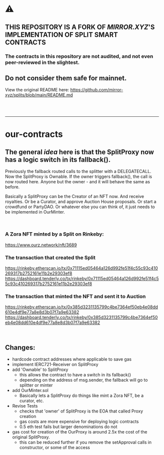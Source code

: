 # ⚠️

## THIS REPOSITORY IS A FORK OF **_MIRROR.XYZ_**'S IMPLEMENTATION OF SPLIT SMART CONTRACTS

### The contracts in this repository are not audited, and not even peer-reviewed in the slightest.

## **Do not consider them safe for mainnet.**

View the original README here: https://github.com/mirror-xyz/splits/blob/main/README.md

<br/><br/>

---

# our-contracts

## The general **_idea_** here is that the SplitProxy now has a logic switch in its fallback().

Previously the fallback routed calls to the splitter with a DELEGATECALL.
Now the SplitProxy is Ownable. If the owner triggers fallback(), the call is now routed here.
Anyone but the owner - and it will behave the same as before.

Basically a SplitProxy can be the Creator of an NFT now. And receive royalties.
Or be a Curator, and approve Auction House proposals. Or start a crowdfund or PartyDAO.
Or whatever else you can think of, it just needs to be implemented in OurMinter.

<br/>

### A Zora NFT minted by a Split on Rinkeby:

https://www.ourz.network/nft/3689

### The transaction that created the Split

https://rinkeby.etherscan.io/tx/0x71115ed05464a126d992fe51f4c55c93c410269317b2752161e11b2e29303ef8
https://dashboard.tenderly.co/tx/rinkeby/0x71115ed05464a126d992fe51f4c55c93c410269317b2752161e11b2e29303ef8

### The transaction that minted the NFT and sent it to Auction

https://rinkeby.etherscan.io/tx/0x385d3231135799c4be7364ef50eb4e08dd610e4df9e77a8e8d3b07f7a9e63382
https://dashboard.tenderly.co/tx/rinkeby/0x385d3231135799c4be7364ef50eb4e08dd610e4df9e77a8e8d3b07f7a9e63382

<br/>

## Changes:

- hardcode contract addresses where applicable to save gas
- implement IERC721-Receiver on SplitProxy
- add 'Ownable' to SplitProxy
  - this allows the contract to have a switch in its fallback()
  - depending on the address of msg.sender, the fallback will go to splitter or minter
- add OurMinter.sol
  - Basically lets a SplitProxy do things like mint a Zora NFT, be a curator, etc.
- Revise Tests
  - checks that 'owner' of SplitProxy is the EOA that called Proxy creation
  - gas costs are more expensive for deploying logic contracts
  - 0.5 eth test fails but larger denominations do not
- gas cost for creation of the OurProxy is around 2.5x the cost of the original SplitProxy.
  - this can be reduced further if you remove the setApproval calls in constructor, or some of the access
